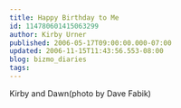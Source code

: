```yaml
---
title: Happy Birthday to Me
id: 114780601415063299
author: Kirby Urner
published: 2006-05-17T09:00:00.000-07:00
updated: 2006-11-15T11:43:56.553-08:00
blog: bizmo_diaries
tags: 
---
```


[](http://photos1.blogger.com/blogger/1134/545/1600/dawnkirby.jpg)Kirby and Dawn(photo by Dave Fabik)